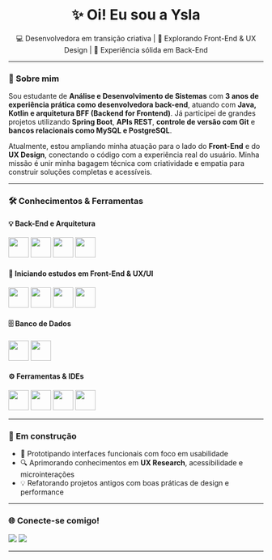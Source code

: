 <h1 align="center">✨ Oi! Eu sou a Ysla</h1>

<p align="center">💻 Desenvolvedora em transição criativa | 🎨 Explorando Front-End & UX Design | 🧠 Experiência sólida em Back-End</p>

---

### 🌱 Sobre mim

Sou estudante de **Análise e Desenvolvimento de Sistemas** com **3 anos de experiência prática como desenvolvedora back-end**, atuando com **Java, Kotlin e arquitetura BFF (Backend for Frontend)**. Já participei de grandes projetos utilizando **Spring Boot**, **APIs REST**, **controle de versão com Git** e **bancos relacionais como MySQL e PostgreSQL**.

Atualmente, estou ampliando minha atuação para o lado do **Front-End** e do **UX Design**, conectando o código com a experiência real do usuário. Minha missão é unir minha bagagem técnica com criatividade e empatia para construir soluções completas e acessíveis.

---

### 🛠️ Conhecimentos & Ferramentas

#### 💡 Back-End e Arquitetura
<div>
  <img src="https://cdn.jsdelivr.net/gh/devicons/devicon/icons/java/java-original.svg" height="40"/>
  <img src="https://cdn.jsdelivr.net/gh/devicons/devicon/icons/kotlin/kotlin-original.svg" height="40"/>
  <img src="https://cdn.jsdelivr.net/gh/devicons/devicon/icons/python/python-original.svg" height="40"/>
  <img src="https://cdn.jsdelivr.net/gh/devicons/devicon/icons/spring/spring-original.svg" height="40"/>
</div>

#### 🎨 Iniciando estudos em Front-End & UX/UI
<div>
  <img src="https://cdn.jsdelivr.net/gh/devicons/devicon/icons/html5/html5-original.svg" height="40"/>
  <img src="https://cdn.jsdelivr.net/gh/devicons/devicon/icons/css3/css3-original.svg" height="40"/>
  <img src="https://cdn.jsdelivr.net/gh/devicons/devicon/icons/javascript/javascript-original.svg" height="40"/>
  <img src="https://cdn.jsdelivr.net/gh/devicons/devicon/icons/figma/figma-original.svg" height="40"/>
</div>

#### 🗄️ Banco de Dados
<div>
  <img src="https://cdn.jsdelivr.net/gh/devicons/devicon/icons/mysql/mysql-original.svg" height="40"/>
  <img src="https://cdn.jsdelivr.net/gh/devicons/devicon/icons/postgresql/postgresql-original.svg" height="40"/>
</div>

#### ⚙️ Ferramentas & IDEs
<div>
  <img src="https://cdn.jsdelivr.net/gh/devicons/devicon/icons/vscode/vscode-original.svg" height="40"/>
  <img src="https://cdn.jsdelivr.net/gh/devicons/devicon/icons/intellij/intellij-original.svg" height="40"/>
  <img src="https://cdn.jsdelivr.net/gh/devicons/devicon/icons/git/git-original.svg" height="40"/>
  <img src="https://cdn.jsdelivr.net/gh/devicons/devicon/icons/github/github-original.svg" height="40"/>
</div>

---

### 🚧 Em construção

- 🧪 Prototipando interfaces funcionais com foco em usabilidade
- 🔍 Aprimorando conhecimentos em **UX Research**, acessibilidade e microinterações
- 💡 Refatorando projetos antigos com boas práticas de design e performance

---

### 🌐 Conecte-se comigo!

<p align="left">
  <a href="https://github.com/theysla" target="_blank"><img src="https://img.shields.io/badge/GitHub-000?style=for-the-badge&logo=github&logoColor=white" /></a>
  <a href="https://www.linkedin.com/in/ysla-chaves/" target="_blank"><img src="https://img.shields.io/badge/LinkedIn-0077B5?style=for-the-badge&logo=linkedin&logoColor=white" /></a>
</p>

---


